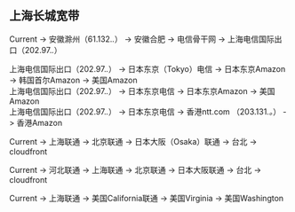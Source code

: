 ## 上海长城宽带

Current -> 安徽滁州（61.132.*.*） -> 安徽合肥 -> 电信骨干网 -> 上海电信国际出口（202.97.*.*）
 
上海电信国际出口（202.97.*.*） -> 日本东京（Tokyo）电信 -> 日本东京Amazon -> 韩国首尔Amazon -> 美国Amazon  
上海电信国际出口（202.97.*.*） -> 日本东京电信 -> 日本东京Amazon -> 美国Amazon  
上海电信国际出口（202.97.*.*） -> 日本东京电信 -> 香港ntt.com （203.131.*。*） -> 香港Amazon
 
Current -> 上海联通 -> 北京联通 -> 日本大阪（Osaka）联通 -> 台北 -> cloudfront

Current -> 河北联通 -> 上海联通 -> 北京联通 -> 日本大阪联通 -> 台北 -> cloudfront

Current -> 上海联通 -> 美国California联通 -> 美国Virginia -> 美国Washington

